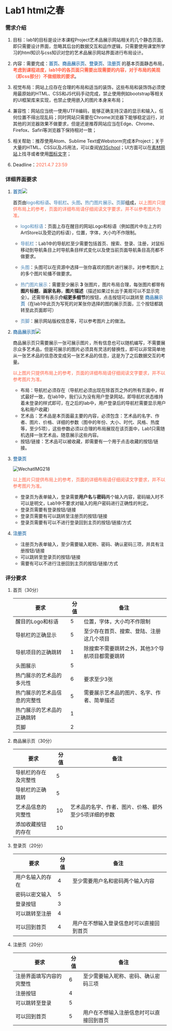 # Lab1 html之春

### 需求介绍

1. 目标：lab1的目标是设计本课程Project艺术品展示网站相关的几个静态页面，即只需要设计界面，忽略其后台的数据交互和运作逻辑，只需要使用课堂所学习的html知识与css知识对您的艺术品展示网站界面进行布局设计。

2. 内容：需要完成：**<font color=#4682B4>首页</font>**、**<font color=#4682B4>商品展示页</font>**、**<font color=#4682B4>登录页</font>**、**<font color=#4682B4>注册页</font>** 的基本页面静态布局，<font color=#FF6347>**考虑到课程进度，lab1中的各页面只需要出现需要的内容，对于布局的美观（即css部分）不做细致的要求**</font>。

3. 视觉布局：网站上应存在合理的布局和适当的装饰，这些布局和装饰饰必须使用最原始的HTML、CSS和JS代码手动完成，禁止使用例如bootstrap等相关的UI框架库来实现，也禁止使用嵌入的图片本身来布局；

4. 兼容性：网站应当统一使用UTF8编码，能够正确支持汉语的显示和输入，任何位置不得出现乱码；同时网站只需要在Chrome浏览器下能够稳定运行，对其他的浏览器效果不做要求，但是还是推荐网站应当在Edge、Chrome、Firefox、Safiri等浏览器下保持相对一致；

5. 相关帮助：推荐使用Atom、Sublime Text或Webstorm完成本Project；关于大量的HTML、CSS以及JS用法，可以查阅[W3School](https://www.w3school.com.cn/)；UI方面可以在[素材网站](https://findicons.com/)上找寻或者使用[图标文字](http://fontawesome.dashgame.com/)；

6. Deadline：<font color=#FF6347>2021.4.7 23:59</font>

### 详细界面要求

1. **<font color=#4682B4>首页</font>**![](./F0333673-0497-43DC-A9A5-EA1B6B9716D4.png)

   首页由<font color=#4682B4>logo和标语</font>、<font color=#4682B4>导航栏</font>、<font color=#4682B4>头图</font>、<font color=#4682B4>热门图片展示</font>、<font color=#4682B4>页脚</font>组成，<font color=#FF6347>以上图片只提供布局上的参考，页面的详细布局请仔细阅读文字要求，并不以参考图片为准。</font>

   * <font color=#4682B4>logo和标语</font>：页面上存在醒目的网站Logo和标语（例如图片中左上方的ArtStore以及旁边的标语），位置，字体，大小均不作限制。

   * <font color=#4682B4>导航栏</font>：Lab1中的导航栏至少需要包括首页、搜索、登录、注册，对鼠标移动到导航条目上时导航条目样式变化以及使当前页面导航条目高亮都不做要求。
   * <font color=#4682B4>头图</font>：头图可以在资源中选择一张你喜欢的图片进行展示，对参考图片上的多个图片轮播不做要求。
   * <font color=#4682B4>热门图片展示</font>：需要至少展示 **3** 张图片，图片布局合理，每张图片都带有**图片标题**，**画家名称**，**图片描述**（描述如果过长出于美观可以不显示完全）。还需带有表示**介绍更多细节**的按钮，点击按钮可以跳转至 **<font color=#4682B4>商品展示页</font>**（在lab1中此页为写死的对某张你选择的图的展示页面，三个按钮都跳转至此页面即可）
   * <font color=#4682B4>页脚</font>：展示网站版权信息等，可以参考图片上的做法。

2. **<font color=#4682B4>商品展示页</font>**![](./8CCF637C-1EAC-4E1D-9F66-82741917613A.png)

   商品展示页只需要展示一张可展示图片，所有信息也可以随机编写，不需要展示众多艺术品，但是可展示的图片必须具有灵活的替换性，即可以非常简单地从一张艺术品的信息改变成另一张艺术品的信息，这是为了之后数据交互的考量。

   <font color=#FF6347>以上图片只提供布局上的参考，页面的详细布局请仔细阅读文字要求，并不以参考图片为准。</font>

   * 布局：导航栏必须存在（导航栏必须出现在除首页之外的所有页面中，样式最好一致，在lab1中，我们认为没有用户登录网站，即导航栏状态维持着未登录的样式即可，在之后的lab中，用户登录后的导航栏需要显示用户名和用户收藏）
   * 艺术品：艺术品是本页面最主要的内容，必须包含：艺术品的名字、作者、图片、价格、详细的参数（图中的年份、大小、时代、风格、热度等，至少5项），这些参数必须以合理的布局展现在该页面中，Lab1只需随机选择一张艺术品，随意展示这些内容。
   * 按钮/链接：艺术品可以被收藏，即需要有一个用于点击收藏的按钮/链接。

3. **<font color=#4682B4>登录页</font>**

   

   ![WechatIMG218](./WechatIMG218.jpeg)

   <font color=#FF6347>以上图片只提供布局上的参考，页面的详细布局请仔细阅读文字要求，并不以参考图片为准。</font>

   * 登录页为表单输入，登录需要**用户名**与**密码**两个输入内容，密码输入时不可以是明文，Lab1中不要求对输入的用户密码进行正确性的判定。
   * 登录页需要有登录按钮/链接
   * 登录页需要有可以跳转至注册页的按钮/链接
   * 登录页需要有可以不进行登录回到主页的按钮/链接/方式

4. **<font color=#4682B4>注册页</font>**

   * 注册页为表单输入，至少需要输入昵称、密码、确认密码三项，并具有注册按钮/链接
   * 可以跳转至登录页的按钮/链接
   * 需要有可以不进行注册回到主页的按钮/链接/方式



### 评分要求

1. 首页（30分）

   | 要求                         | 分值 | 备注                                            |
   | ---------------------------- | ---- | ----------------------------------------------- |
   | 醒目的Logo和标语             | 5    | 位置，字体，大小均不作限制                      |
   | 导航栏的正确显示             | 5    | 至少存在首页、搜索、登陆、注册这几个项目        |
   | 导航项目的正确跳转           | 1    | 除搜索不需要跳转之外，其他3个导航项目都需要跳转 |
   | 头图展示                     | 5    |                                                 |
   | 热门展示的艺术品的多元性     | 6    | 要求至少3张                                     |
   | 热门展示的艺术品信息的完整性 | 5    | 需要展示艺术品的图片、名字、作者、简单描述      |
   | 热门展示的艺术品的正确跳转   | 1    |                                                 |
   | 页脚                         | 2    |                                                 |

2. 商品展示页（30分）

   | 要求                 | 分值 | 备注                                                  |
   | -------------------- | ---- | ----------------------------------------------------- |
   | 导航栏的存在及完整性 | 5    |                                                       |
   | 导航栏的正确跳转     | 5    |                                                       |
   | 艺术品信息的完整性   | 10   | 艺术品的名字、作者、图片、价格、额外至少5项详细的参数 |
   | 添加收藏按钮的存在   | 10   |                                                       |

3. 登录页（20分）

   | 要求             | 分值 | 备注                                     |
   | ---------------- | ---- | ---------------------------------------- |
   | 用户名输入的存在 | 4    | 至少需要用户名和密码两个输入内容         |
   | 密码以密文输入   | 5    |                                          |
   | 登录按钮         | 3    |                                          |
   | 可以跳转至注册   | 4    |                                          |
   | 可以回到首页     | 4    | 用户在不想输入登录信息时可以直接回到首页 |

4. 注册页（20分）

   | 要求                     | 分值 | 备注                                     |
   | ------------------------ | ---- | ---------------------------------------- |
   | 注册界面填写内容的完整性 | 6    | 至少需要输入昵称、密码、确认密码三项     |
   | 注册按钮                 | 4    |                                          |
   | 可以跳转至登录           | 5    |                                          |
   | 可以回到首页             | 5    | 用户在不想输入注册信息时可以直接回到首页 |

   

